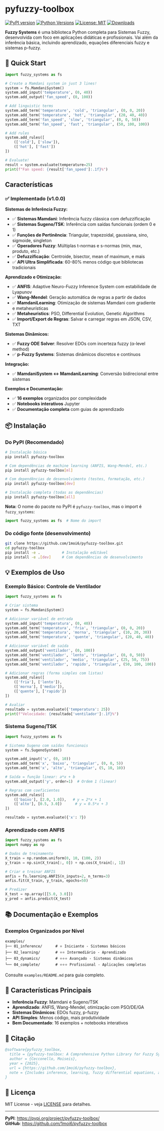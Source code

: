 # pyfuzzy-toolbox

[![PyPI version](https://badge.fury.io/py/pyfuzzy-toolbox.svg)](https://badge.fury.io/py/pyfuzzy-toolbox)
[![Python Versions](https://img.shields.io/pypi/pyversions/pyfuzzy-toolbox.svg)](https://pypi.org/project/pyfuzzy-toolbox/)
[![License: MIT](https://img.shields.io/badge/License-MIT-yellow.svg)](https://opensource.org/licenses/MIT)
[![Downloads](https://pepy.tech/badge/pyfuzzy-toolbox)](https://pepy.tech/project/pyfuzzy-toolbox)

**Fuzzy Systems** é uma biblioteca Python completa para Sistemas Fuzzy, desenvolvida com foco em aplicações didáticas e profissionais. Vai além da inferência básica, incluindo aprendizado, equações diferenciais fuzzy e sistemas p-fuzzy.

## 🚀 Quick Start

```python
import fuzzy_systems as fs

# Create a Mamdani system in just 3 lines!
system = fs.MamdaniSystem()
system.add_input('temperature', (0, 40))
system.add_output('fan_speed', (0, 100))

# Add linguistic terms
system.add_term('temperature', 'cold', 'triangular', (0, 0, 20))
system.add_term('temperature', 'hot', 'triangular', (20, 40, 40))
system.add_term('fan_speed', 'slow', 'triangular', (0, 0, 50))
system.add_term('fan_speed', 'fast', 'triangular', (50, 100, 100))

# Add rules
system.add_rules([
    (['cold'], ['slow']),
    (['hot'], ['fast'])
])

# Evaluate!
result = system.evaluate(temperature=25)
print(f"Fan speed: {result['fan_speed']:.1f}%")
```

## Características

### ✅ Implementado (v1.0.0)

**Sistemas de Inferência Fuzzy:**
- ✅ **Sistemas Mamdani**: Inferência fuzzy clássica com defuzzificação
- ✅ **Sistemas Sugeno/TSK**: Inferência com saídas funcionais (ordem 0 e 1)
- ✅ **Funções de Pertinência**: Triangular, trapezoidal, gaussiana, sino, sigmoide, singleton
- ✅ **Operadores Fuzzy**: Múltiplas t-normas e s-normas (min, max, produto, etc.)
- ✅ **Defuzzificação**: Centroide, bisector, mean of maximum, e mais
- ✅ **API Ultra Simplificada**: 60-80% menos código que bibliotecas tradicionais

**Aprendizado e Otimização:**
- ✅ **ANFIS**: Adaptive Neuro-Fuzzy Inference System com estabilidade de Lyapunov
- ✅ **Wang-Mendel**: Geração automática de regras a partir de dados
- ✅ **MamdaniLearning**: Otimização de sistemas Mamdani com gradiente e metaheurísticas
- ✅ **Metaheuristics**: PSO, Differential Evolution, Genetic Algorithms
- ✅ **Import/Export de Regras**: Salvar e carregar regras em JSON, CSV, TXT

**Sistemas Dinâmicos:**
- ✅ **Fuzzy ODE Solver**: Resolver EDOs com incerteza fuzzy (α-level method)
- ✅ **p-Fuzzy Systems**: Sistemas dinâmicos discretos e contínuos

**Integração:**
- ✅ **MamdaniSystem ↔ MamdaniLearning**: Conversão bidirecional entre sistemas

**Exemplos e Documentação:**
- ✅ **16 exemplos** organizados por complexidade
- ✅ **Notebooks interativos** Jupyter
- ✅ **Documentação completa** com guias de aprendizado

## 📦 Instalação

### Do PyPI (Recomendado)

```bash
# Instalação básica
pip install pyfuzzy-toolbox

# Com dependências de machine learning (ANFIS, Wang-Mendel, etc.)
pip install pyfuzzy-toolbox[ml]

# Com dependências de desenvolvimento (testes, formatação, etc.)
pip install pyfuzzy-toolbox[dev]

# Instalação completa (todas as dependências)
pip install pyfuzzy-toolbox[all]
```

**Nota:** O nome do pacote no PyPI é `pyfuzzy-toolbox`, mas o import é `fuzzy_systems`:

```python
import fuzzy_systems as fs  # Nome do import
```

### Do código fonte (desenvolvimento)

```bash
git clone https://github.com/1moi6/pyfuzzy-toolbox.git
cd pyfuzzy-toolbox
pip install -e .          # Instalação editável
pip install -e .[dev]     # Com dependências de desenvolvimento
```

## 💡 Exemplos de Uso

### Exemplo Básico: Controle de Ventilador

```python
import fuzzy_systems as fs

# Criar sistema
system = fs.MamdaniSystem()

# Adicionar variável de entrada
system.add_input('temperatura', (0, 40))
system.add_term('temperatura', 'fria', 'triangular', (0, 0, 20))
system.add_term('temperatura', 'morna', 'triangular', (10, 20, 30))
system.add_term('temperatura', 'quente', 'triangular', (20, 40, 40))

# Adicionar variável de saída
system.add_output('ventilador', (0, 100))
system.add_term('ventilador', 'lento', 'triangular', (0, 0, 50))
system.add_term('ventilador', 'medio', 'triangular', (25, 50, 75))
system.add_term('ventilador', 'rapido', 'triangular', (50, 100, 100))

# Adicionar regras (forma simples com listas)
system.add_rules([
    (['fria'], ['lento']),
    (['morna'], ['medio']),
    (['quente'], ['rapido'])
])

# Avaliar
resultado = system.evaluate({'temperatura': 25})
print(f"Velocidade: {resultado['ventilador']:.1f}%")
```

### Sistema Sugeno/TSK

```python
import fuzzy_systems as fs

# Sistema Sugeno com saídas funcionais
system = fs.SugenoSystem()

system.add_input('x', (0, 10))
system.add_term('x', 'baixo', 'triangular', (0, 0, 5))
system.add_term('x', 'alto', 'triangular', (5, 10, 10))

# Saída = função linear: a*x + b
system.add_output('y', order=1)  # Ordem 1 (linear)

# Regras com coeficientes
system.add_rules([
    (['baixo'], [2.0, 1.0]),   # y = 2*x + 1
    (['alto'], [0.5, 3.0])      # y = 0.5*x + 3
])

resultado = system.evaluate({'x': 7})
```

### Aprendizado com ANFIS

```python
import fuzzy_systems as fs
import numpy as np

# Dados de treinamento
X_train = np.random.uniform(0, 10, (100, 2))
y_train = np.sin(X_train[:, 0]) + np.cos(X_train[:, 1])

# Criar e treinar ANFIS
anfis = fs.learning.ANFIS(n_inputs=2, n_terms=3)
anfis.fit(X_train, y_train, epochs=50)

# Predizer
X_test = np.array([[5.0, 3.0]])
y_pred = anfis.predict(X_test)
```

## 📚 Documentação e Exemplos

### Exemplos Organizados por Nível

```
examples/
├── 01_inference/      # ⭐ Iniciante - Sistemas básicos
├── 02_learning/       # ⭐⭐ Intermediário - Aprendizado
├── 03_dynamics/       # ⭐⭐⭐ Avançado - Sistemas dinâmicos
└── 04_complete/       # ⭐⭐⭐ Profissional - Aplicações completas
```

Consulte `examples/README.md` para guia completo.

## 🎯 Características Principais

- **Inferência Fuzzy**: Mamdani e Sugeno/TSK
- **Aprendizado**: ANFIS, Wang-Mendel, otimização com PSO/DE/GA
- **Sistemas Dinâmicos**: EDOs fuzzy, p-fuzzy
- **API Simples**: Menos código, mais produtividade
- **Bem Documentado**: 16 exemplos + notebooks interativos

## 📝 Citação

```bibtex
@software{pyfuzzy_toolbox,
  title = {pyfuzzy-toolbox: A Comprehensive Python Library for Fuzzy Systems},
  author = {Cecconello, Moiseis},
  year = {2025},
  url = {https://github.com/1moi6/pyfuzzy-toolbox},
  note = {Includes inference, learning, fuzzy differential equations, and p-fuzzy systems}
}
```

## 📄 Licença

MIT License - veja [LICENSE](LICENSE) para detalhes.

---

**PyPI**: https://pypi.org/project/pyfuzzy-toolbox/  
**GitHub**: https://github.com/1moi6/pyfuzzy-toolbox
